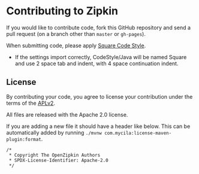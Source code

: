 # Contributing to Zipkin

If you would like to contribute code, fork this GitHub repository and
send a pull request (on a branch other than `master` or `gh-pages`).

When submitting code, please apply [Square Code Style](https://github.com/square/java-code-styles).
* If the settings import correctly, CodeStyle/Java will be named Square and use 2 space tab and indent, with 4 space continuation indent.

## License

By contributing your code, you agree to license your contribution under
the terms of the [APLv2](../LICENSE).

All files are released with the Apache 2.0 license.

If you are adding a new file it should have a header like below. This
can be automatically added by running `./mvnw com.mycila:license-maven-plugin:format`.

```
/*
 * Copyright The OpenZipkin Authors
 * SPDX-License-Identifier: Apache-2.0
 */
 ```
